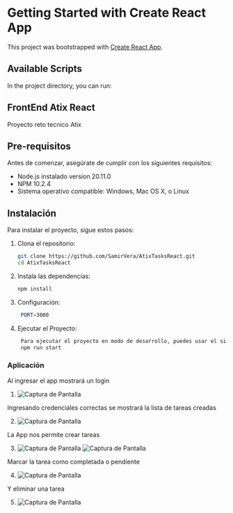 # Getting Started with Create React App

This project was bootstrapped with [Create React App](https://github.com/facebook/create-react-app).

## Available Scripts

In the project directory, you can run:
## FrontEnd Atix React

Proyecto reto tecnico Atix
## Pre-requisitos

Antes de comenzar, asegúrate de cumplir con los siguientes requisitos:
- Node.js instalado version 20.11.0
- NPM 10.2.4
- Sistema operativo compatible: Windows, Mac OS X, o Linux

## Instalación

Para instalar el proyecto, sigue estos pasos:

1. Clona el repositorio:
   ```bash
   git clone https://github.com/SamirVera/AtixTasksReact.git
   cd AtixTasksReact
2. Instala las dependencias:
   ```bash
   npm install
3. Configuración:
   ```bash
    PORT=3000
4. Ejecutar el Proyecto:
   ```bash
    Para ejecutar el proyecto en modo de desarrollo, puedes usar el siguiente comando:
    npm run start


### Aplicación

Al ingresar el app mostrará un login

1. ![Captura de Pantalla](./src/img/image1.png)

Ingresando credenciales correctas se mostrará la lista de tareas creadas

2. ![Captura de Pantalla](./src/img/image2.png)

La App nos permite crear tareas

3. ![Captura de Pantalla](./src/img/image3.png) ![Captura de Pantalla](./src/img/image4.png)

Marcar la tarea como completada o pendiente

4. ![Captura de Pantalla](./src/img/image5.png)

Y eliminar una tarea

5. ![Captura de Pantalla](./src/img/image6.png)